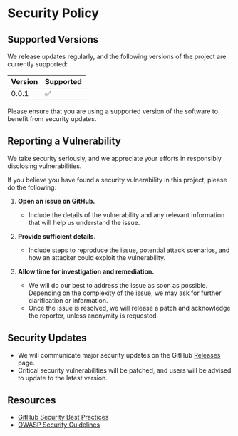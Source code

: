 # Security Policy

## Supported Versions

We release updates regularly, and the following versions of the project are currently supported:

| Version | Supported          |
| ------- | ------------------ |
| 0.0.1   | :white_check_mark:  |

Please ensure that you are using a supported version of the software to benefit from security updates.

## Reporting a Vulnerability

We take security seriously, and we appreciate your efforts in responsibly disclosing vulnerabilities.

If you believe you have found a security vulnerability in this project, please do the following:

1. **Open an issue on GitHub.**
    - Include the details of the vulnerability and any relevant information that will help us understand the issue.
    
2. **Provide sufficient details.**
    - Include steps to reproduce the issue, potential attack scenarios, and how an attacker could exploit the vulnerability.
    
3. **Allow time for investigation and remediation.**
    - We will do our best to address the issue as soon as possible. Depending on the complexity of the issue, we may ask for further clarification or information.
    - Once the issue is resolved, we will release a patch and acknowledge the reporter, unless anonymity is requested.

## Security Updates

- We will communicate major security updates on the GitHub [Releases](https://github.com/your-repo/releases) page.
- Critical security vulnerabilities will be patched, and users will be advised to update to the latest version.

## Resources

- [GitHub Security Best Practices](https://docs.github.com/en/code-security)
- [OWASP Security Guidelines](https://owasp.org/www-project-top-ten/)
